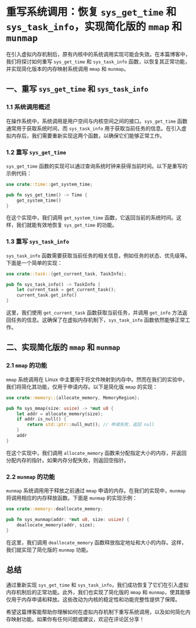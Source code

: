 # 重写系统调用：恢复 `sys_get_time` 和 `sys_task_info`，实现简化版的 `mmap` 和 `munmap`

在引入虚拟内存机制后，原有内核中的系统调用实现可能会失效。在本篇博客中，我们将探讨如何重写 `sys_get_time` 和 `sys_task_info` 函数，以恢复其正常功能，并实现简化版本的内存映射系统调用 `mmap` 和 `munmap`。

## 一、重写 `sys_get_time` 和 `sys_task_info`

### 1.1 系统调用概述

在操作系统中，系统调用是用户空间与内核空间之间的接口。`sys_get_time` 函数通常用于获取系统时间，而 `sys_task_info` 用于获取当前任务的信息。在引入虚拟内存后，我们需要重新实现这两个函数，以确保它们能够正常工作。

### 1.2 重写 `sys_get_time`

`sys_get_time` 函数的实现可以通过查询系统时钟来获得当前时间。以下是重写的示例代码：

```rust
use crate::time::get_system_time;

pub fn sys_get_time() -> Time {
    get_system_time()
}
```

在这个实现中，我们调用 `get_system_time` 函数，它返回当前的系统时间。这样，我们就能有效地恢复 `sys_get_time` 的功能。

### 1.3 重写 `sys_task_info`

`sys_task_info` 函数需要获取当前任务的相关信息，例如任务的状态、优先级等。下面是一个简单的实现：

```rust
use crate::task::{get_current_task, TaskInfo};

pub fn sys_task_info() -> TaskInfo {
    let current_task = get_current_task();
    current_task.get_info()
}
```

这里，我们使用 `get_current_task` 函数获取当前任务，并调用 `get_info` 方法返回任务的信息。这确保了在虚拟内存机制下，`sys_task_info` 函数依然能够正常工作。

## 二、实现简化版的 `mmap` 和 `munmap`

### 2.1 `mmap` 的功能

`mmap` 系统调用在 Linux 中主要用于将文件映射到内存中。然而在我们的实验中，我们将简化其功能，仅用于申请内存。以下是简化版 `mmap` 的实现：

```rust
use crate::memory::{allocate_memory, MemoryRegion};

pub fn sys_mmap(size: usize) -> *mut u8 {
    let addr = allocate_memory(size);
    if addr.is_null() {
        return std::ptr::null_mut(); // 申请失败，返回 null
    }
    addr
}
```

在这个实现中，我们调用 `allocate_memory` 函数来分配指定大小的内存，并返回分配内存的指针。如果内存分配失败，则返回空指针。

### 2.2 `munmap` 的功能

`munmap` 系统调用用于释放之前通过 `mmap` 申请的内存。在我们的实现中，`munmap` 将调用相应的内存释放函数。下面是 `munmap` 的实现示例：

```rust
use crate::memory::deallocate_memory;

pub fn sys_munmap(addr: *mut u8, size: usize) {
    deallocate_memory(addr, size);
}
```

在这里，我们调用 `deallocate_memory` 函数释放指定地址和大小的内存。这样，我们就实现了简化版的 `munmap` 功能。

## 总结

通过重新实现 `sys_get_time` 和 `sys_task_info`，我们成功恢复了它们在引入虚拟内存机制后的正常功能。此外，我们也实现了简化版的 `mmap` 和 `munmap`，使其能够仅用于内存申请和释放。这些改动为内核的稳定性和功能完整性提供了保障。

希望这篇博客能帮助你理解如何在虚拟内存机制下重写系统调用，以及如何简化内存映射功能。如果你有任何问题或建议，欢迎在评论区分享！
